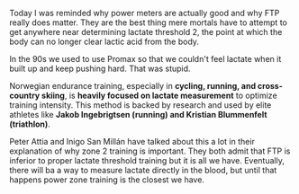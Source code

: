 Today I was reminded why power meters are actually good and why FTP really does matter. They are the  best thing mere mortals have to attempt to get anywhere near determining lactate threshold 2, the point at which the body can no longer clear lactic acid from the body.

In the 90s we used to use Promax so that we couldn't feel lactate when it built up and keep pushing hard. That was stupid. 

Norwegian endurance training, especially in **cycling, running, and cross-country skiing**, is **heavily focused on lactate measurement** to optimize training intensity. This method is backed by research and used by elite athletes like **Jakob Ingebrigtsen (running) and Kristian Blummenfelt (triathlon)**.

Peter Attia and Inigo San Millán have talked about this a lot in their explanation of why zone 2 training is important. They both admit that FTP is inferior to proper lactate threshold training but it is all we have. Eventually, there will ba a way to measure lactate directly in the blood, but until that happens power zone training is the closest we have.